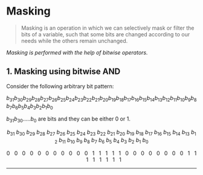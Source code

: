 # Masking

> Masking is an operation in which we can selectively mask or filter the bits of a variable, such that some bits are changed according to our needs while the others remain unchanged.

_Masking is performed with the help of bitwise operators._

## 1. Masking using bitwise AND

Consider the following arbitrary bit pattern:

$b_{31}b_{30}b_{29}b_{28}b_{27}b_{26}b_{25}b_{24}b_{23}b_{22}b_{21}b_{20}b_{19}b_{18}b_{17}b_{16}b_{15}b_{14}b_{13}b_{12}b_{11}b_{10}b_9b_8b_7b_6b_5b_4b_3b_2b_1b_0$

$b_{31}b_{30}.....b_{0}$ are bits and they can be either 0 or 1.


$$b_{31}\ b_{30}\ b_{29}\ b_{28}\ b_{27}\ b_{26}\ b_{25}\ b_{24}\ b_{23}\ b_{22}\ b_{21}\ b_{20}\ b_{19}\ b_{18}\ b_{17}\ b_{16}\ b_{15}\ b_{14}\ b_{13}\ b_{12}\ b_{11}\ b_{10}\ b_9\ b_8\ b_7\ b_6\ b_5\ b_4\ b_3\ b_2\ b_1\ b_0$$

$$0\ \ \ 0\ \ \ 0\ \ \ 0\ \ \ 0\ \ \ 0\ \ \ 0\ \ \ 0\ \ \ 0\ \ \ 0\ \ \ 0\ \ \ 1\ \ \ 1\ \ \ 1\ \ \ 1\ \ \ 1\ \ \ 0\ \ \ 0\ \ \ 0\ \ \ 0\ \ \ 0\ \ \ 0\ \ \ 0\ \ \ 0\ \ \ 1\ \ \ 1\ \ \ 1\ \ \ 1\ \ \ 1\ \ \ 1\ \ \ 1\ \ \ 1$$





---
